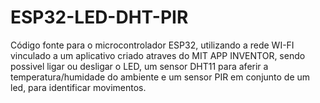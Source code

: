 # ESP32-LED-DHT-PIR

Código fonte para o microcontrolador ESP32, utilizando a rede WI-FI vinculado a um aplicativo criado atraves do MIT APP INVENTOR, sendo possivel ligar ou desligar o LED, um sensor DHT11 para aferir a temperatura/humidade do ambiente e um sensor PIR em conjunto de um led, para identificar movimentos.
